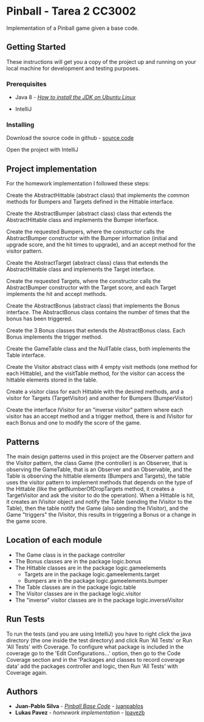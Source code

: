 # Pinball - Tarea 2 CC3002

Implementation of a Pinball game given a base code.


## Getting Started

These instructions will get you a copy of the project up and running 
on your local machine for development and testing purposes.


### Prerequisites

- Java 8 - [*How to install the JDK on Ubuntu Linux*](https://stackoverflow.com/questions/14788345/how-to-install-the-jdk-on-ubuntu-linux)

- IntelliJ

### Installing

Download the source code in github - [source code](https://github.com/lpavezb/cc3002-pinball) 

Open the project with IntelliJ

## Project implementation
For the homework implementation I followed these steps:

Create the AbstractHittable (abstract class) that implements the 
common methods for Bumpers and Targets defined in the Hittable interface.

Create the AbstractBumper (abstract class) class that extends the 
AbstractHittable class and implements the Bumper interface.

Create the requested Bumpers, where the constructor calls the AbstractBumper constructor
with the Bumper information (initial and upgrade score, and the hit times to upgrade), and an 
accept method for the visitor pattern.

Create the AbstractTarget (abstract class) class that extends the 
AbstractHittable class and implements the Target interface.

Create the requested Targets, where the constructor calls the AbstractBumper constructor
with the Target score, and each Target implements the hit and accept methods.

Create the AbstractBonus (abstract class) that implements the Bonus interface. The AbstractBonus class
contains the number of times that the bonus has been triggered.

Create the 3 Bonus classes that extends the AbstractBonus class. Each Bonus implements the trigger 
method.

Create the GameTable class and the NullTable class, both implements the Table interface.

Create the Visitor abstract class with 4 empty visit methods (one method for each Hittable), 
and the visitTable method, for the visitor can access the hittable elements stored in the table.

Create a visitor class for each Hittable with the desired methods, and a visitor for Targets (TargetVisitor)
and another for Bumpers (BumperVisitor)

Create the interface IVisitor for an "inverse visitor" pattern where each visitor has an accept
method and a trigger method, there is and IVisitor for each Bonus and one to modify the score of the game.

## Patterns

The main design patterns used in this project are the Observer pattern and the Visitor pattern, 
the class Game (the controller) is an Observer, that is observing the GameTable, that is an Observer
and an Observable, and the Table is observing the hittable elements (Bumpers and Targets), 
the table uses the visitor pattern to implement methods that depends on the type of the Hittable
(like the getNumberOfDropTargets method, it creates a TargetVisitor and ask the visitor to do the operation).
When a Hittable is hit, it creates an IVisitor object and notify the Table (sending the IVisitor to the Table),
then the table notify the Game (also sending the IVisitor), and the Game "triggers" the IVisitor, 
this results in triggering a Bonus or a change in the game score.

## Location of each module

- The Game class is in the package controller
- The Bonus classes are in the package logic.bonus
- The Hittable classes are in the package logic.gameelements
    - Targets are in the package logic.gameelements.target
    - Bumpers are in the package logic.gameelements.bumper
- The Table classes are in the package logic.table
- The Visitor classes are in the package logic.visitor
- The "inverse" visitor classes are in the package logic.inverseVisitor

## Run Tests

To run the tests (and you are using IntelliJ) you have to right click the java directory 
(the one inside the test directory) and click Run 'All Tests' or Run 'All Tests' with Coverage.
To configure what package is included in the coverage go to the 'Edit Configurations...' option, 
then go to the Code Coverage section and in the 'Packages and classes to record coverage data' 
add the packages controller and logic, then Run 'All Tests' with Coverage again.

## Authors

* **Juan-Pablo Silva** - [*Pinball Base Code*](https://github.com/lpavezb/cc3002/tree/master/PinballBaseCode) - [juanpablos](https://github.com/juanpablos)
* **Lukas Pavez** - *homework implementation* - [lpavezb](https://github.com/lpavezb)
